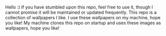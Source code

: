 Hello :)
If you have stumbled upon this repo, feel free to use it, though I cannot promise it will be maintained or updated frequently.
This repo is a collection of wallpapers I like.
I use these wallpapers on my machine, hope you like!
My machine clones this repo on startup and uses these images as wallpapers, hope you like!
